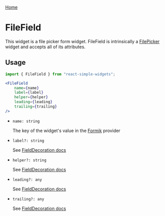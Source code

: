 [Home](../../../README.md)

# FileField

This widget is a file picker form widget. FileField is intrinsically a [FilePicker](../file-picker/file-picker-usage.md) widget and accepts all of its attributes.

## Usage

```jsx
import { FileField } from "react-simple-widgets";

<FileField
    name={name}
    label={label}
    helper={helper}
    leading={leading}
    trailing={trailing}
/>
```

- `name: string`

  The key of the widget's value in the [Formik](https://jaredpalmer.com/formik/) provider

- `label?: string`

    See [FieldDecoration docs](../field-decoration/field-decoration-usage.md)

- `helper?: string`

    See [FieldDecoration docs](../field-decoration/field-decoration-usage.md)

- `leading?: any`

    See [FieldDecoration docs](../field-decoration/field-decoration-usage.md)

- `trailing?: any`

    See [FieldDecoration docs](../field-decoration/field-decoration-usage.md)
